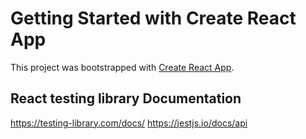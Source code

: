 # Getting Started with Create React App

This project was bootstrapped with [Create React App](https://github.com/facebook/create-react-app).

## React testing library Documentation

https://testing-library.com/docs/
https://jestjs.io/docs/api

